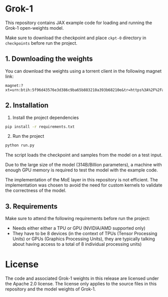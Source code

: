 # Grok-1

This repository contains JAX example code for loading and running the Grok-1 open-weights model.

Make sure to download the checkpoint and place `ckpt-0` directory in `checkpoints` before run the project.

## 1. Downloading the weights

You can download the weights using a torrent client in the following magnet link:
```
magnet:?xt=urn:btih:5f96d43576e3d386c9ba65b883210a393b68210e&tr=https%3A%2F%2Facademictorrents.com%2Fannounce.php&tr=udp%3A%2F%2Ftracker.coppersurfer.tk%3A6969&tr=udp%3A%2F%2Ftracker.opentrackr.org%3A1337%2Fannounce
```

## 2. Installation

1. Install the project dependencies

```bash
pip install -r requirements.txt
```

2. Run the project

```bash
python run.py
```

The script loads the checkpoint and samples from the model on a test input.

Due to the large size of the model (314B/Billion parameters), a machine with enough GPU memory is required to test the model with the example code.

The implementation of the MoE layer in this repository is not efficient. The implementation was chosen to avoid the need for custom kernels to validate the correctness of the model.

## 3. Requirements

Make sure to attend the following requirements before run the project:

 - Needs either either a TPU or GPU (NVIDIA/AMD supported only)
 - They have to be 8 devices (in the context of TPUs (Tensor Processing Units) or GPUs (Graphics Processing Units), they are typically talking about having access to a total of 8 individual processing units)

# License

The code and associated Grok-1 weights in this release are licensed under the
Apache 2.0 license. The license only applies to the source files in this
repository and the model weights of Grok-1.

